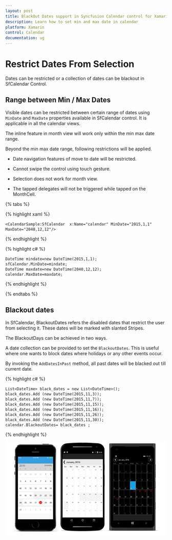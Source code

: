 ```yaml
---
layout: post
title: BlackOut Dates support in Syncfusion Calendar control for Xamarin.Forms
description: Learn how to set min and max date in calendar
platform: Xamarin
control: Calendar
documentation: ug
---
```


# Restrict Dates From Selection

Dates can be restricted or a collection of dates can be blackout in SfCalendar Control.

## Range between Min / Max Dates

Visible dates can be restricted between certain range of dates using `MinDate` and `MaxDate` properties available in SfCalendar control. It is applicable in all the calendar views.

The inline feature in month view will work only within the min max date range.

Beyond the min max date range, following restrictions will be applied.

* Date navigation features of move to date will be restricted.

* Cannot swipe the control using touch gesture.

* Selection does not work for month view.

* The tapped delegates will not be triggered while tapped on the MonthCell.
    
{% tabs %}

{% highlight xaml %}

	<CalendarSample:SfCalendar  x:Name="calendar" MinDate="2015,1,1" MaxDate="2040,12,12"/>

{% endhighlight %}	
	
{% highlight c# %}
	
	DateTime mindate=new DateTime(2015,1,1);
	sfCalendar.MinDate=mindate;
	DateTime maxdate=new DateTime(2040,12,12);
	calendar.MaxDate=maxdate;
	
{% endhighlight %}

{% endtabs %}

## Blackout dates

In SfCalendar, BlackoutDates refers the disabled dates that restrict the user from selecting it. These dates will be marked with slanted Stripes.

The BlackoutDays can be achieved in two ways.

A date collection can be provided to set the `BlackoutDates`. This is useful where one wants to block dates where holidays or any other events occur.

By invoking the `AddDatesInPast` method, all past dates will be blacked out till current date.


{% highlight c# %}
	
	List<DateTime> black_dates = new List<DateTime>();
	black_dates.Add (new DateTime(2015,11,3));
	black_dates.Add (new DateTime(2015,11,7));
	black_dates.Add (new DateTime(2015,11,15));
	black_dates.Add (new DateTime(2015,11,16));
	black_dates.Add (new DateTime(2015,11,26));
	black_dates.Add (new DateTime(2015,11,30));
	calendar.BlackoutDates= black_dates ;
	
{%  endhighlight %}

	
![](images/Blackout.png)
